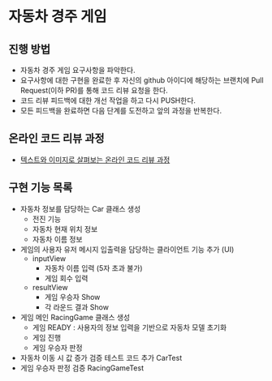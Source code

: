 # 자동차 경주 게임
## 진행 방법
* 자동차 경주 게임 요구사항을 파악한다.
* 요구사항에 대한 구현을 완료한 후 자신의 github 아이디에 해당하는 브랜치에 Pull Request(이하 PR)를 통해 코드 리뷰 요청을 한다.
* 코드 리뷰 피드백에 대한 개선 작업을 하고 다시 PUSH한다.
* 모든 피드백을 완료하면 다음 단계를 도전하고 앞의 과정을 반복한다.

## 온라인 코드 리뷰 과정
* [텍스트와 이미지로 살펴보는 온라인 코드 리뷰 과정](https://github.com/next-step/nextstep-docs/tree/master/codereview)

## 구현 기능 목록
- 자동차 정보를 담당하는 Car 클래스 생성
  - 전진 기능
  - 자동차 현재 위치 정보
  - 자동차 이름 정보
- 게임의 사용자 유저 메시지 입출력을 담당하는 클라이언트 기능 추가 (UI)
  - inputView
     - 자동차 이름 입력 (5자 초과 불가) 
     - 게임 회수 입력
  - resultView
     - 게임 우승자 Show
     - 각 라운드 결과 Show
- 게임 메인 RacingGame 클래스 생성
  - 게임 READY : 사용자의 정보 입력을 기반으로 자동차 모델 초기화
  - 게임 진행
  - 게임 우승자 판정
- 자동차 이동 시 값 증가 검증 테스트 코드 추가 CarTest
- 게임 우승자 판정 검증 RacingGameTest

